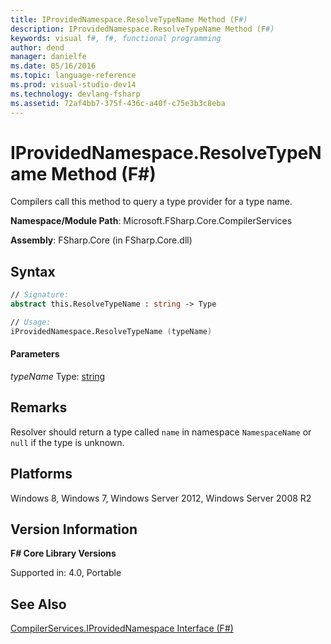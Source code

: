 ```yaml
---
title: IProvidedNamespace.ResolveTypeName Method (F#)
description: IProvidedNamespace.ResolveTypeName Method (F#)
keywords: visual f#, f#, functional programming
author: dend
manager: danielfe
ms.date: 05/16/2016
ms.topic: language-reference
ms.prod: visual-studio-dev14
ms.technology: devlang-fsharp
ms.assetid: 72af4bb7-375f-436c-a40f-c75e3b3c8eba 
---
```


# IProvidedNamespace.ResolveTypeName Method (F#)

Compilers call this method to query a type provider for a type name.

**Namespace/Module Path**: Microsoft.FSharp.Core.CompilerServices

**Assembly**: FSharp.Core (in FSharp.Core.dll)


## Syntax

```fsharp
// Signature:
abstract this.ResolveTypeName : string -> Type

// Usage:
iProvidedNamespace.ResolveTypeName (typeName)
```

#### Parameters
*typeName*
Type: [string](https://msdn.microsoft.com/library/12b97856-ec80-4f70-a018-afb0753f755a)

## Remarks
Resolver should return a type called `name` in namespace `NamespaceName` or `null` if the type is unknown.


## Platforms
Windows 8, Windows 7, Windows Server 2012, Windows Server 2008 R2

## Version Information
**F# Core Library Versions**

Supported in: 4.0, Portable

## See Also
[CompilerServices.IProvidedNamespace Interface &#40;F&#35;&#41;](CompilerServices.IProvidedNamespace-Interface-%5BFSharp%5D.md)